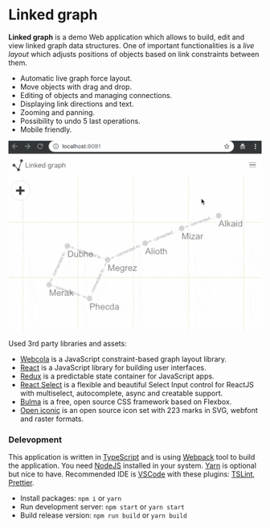 # Linked graph

**Linked graph** is a demo Web application which allows to build, edit and view linked graph data structures.
One of important functionalities is a *live layout* which adjusts positions of objects based on link constraints between them.

- Automatic live graph force layout.
- Move objects with drag and drop.
- Editing of objects and managing connections.
- Displaying link directions and text.
- Zooming and panning.
- Possibility to undo 5 last operations.
- Mobile friendly.

![Linked graph demo gif](docs/linked-graph-demo-optimized.gif)
              
Used 3rd party libraries and assets:
- [Webcola](https://github.com/tgdwyer/WebCola) is a JavaScript constraint-based graph layout library.
- [React](https://reactjs.org/) is a JavaScript library for building user interfaces.
- [Redux](https://redux.js.org/) is a predictable state container for JavaScript apps.
- [React Select](https://react-select.com/home) is a flexible and beautiful Select Input control for ReactJS with multiselect, autocomplete, async and creatable support.
- [Bulma](https://github.com/jgthms/bulma) is a free, open source CSS framework based on Flexbox.
- [Open iconic](https://github.com/iconic/open-iconic) is an open source icon set with 223 marks in SVG, webfont and raster formats.


### Delevopment
This application is written in [TypeScript]() and is using [Webpack]() tool to build the application.
You need [NodeJS](https://nodejs.org/en/) installed in your system. [Yarn](https://yarnpkg.com/en/) is optional but nice to have. Recommended IDE is [VSCode]() with these plugins: [TSLint](https://github.com/Microsoft/vscode-typescript-tslint-plugin), [Prettier](https://marketplace.visualstudio.com/items?itemName=esbenp.prettier-vscode).
- Install packages: `npm i` or `yarn`
- Run development server: `npm start` or `yarn start`
- Build release version: `npm run build` or `yarn build`